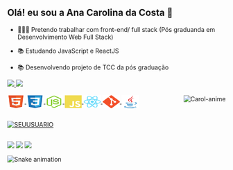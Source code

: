 ## Olá! eu sou a Ana Carolina da Costa :wave:



- 👩🏻‍💻 Pretendo trabalhar com front-end/ full stack (Pós graduanda em Desenvolvimento Web Full Stack)

- 📚 Estudando JavaScript e ReactJS

- 📚 Desenvolvendo projeto de TCC da pós graduação

<div>
  <a href="https://github.com/anacarol-costa">
  <img height="180em" src="https://github-readme-stats.vercel.app/api?username=anacarol-costa&show_icons=true&theme=dracula&include_all_commits=true&count_private=true"/>
  <img height="180em" src="https://github-readme-stats.vercel.app/api/top-langs/?username=anacarol-costa&layout=compact&langs_count=7&theme=dracula"/>
</div>
<div style="display: inline_block"><br>
    <img align="center" alt="Carol-HTML" height="30" width="40" src="https://raw.githubusercontent.com/devicons/devicon/master/icons/html5/html5-original.svg">
  <img align="center" alt="Carol-CSS" height="30" width="40" src="https://raw.githubusercontent.com/devicons/devicon/master/icons/css3/css3-original.svg">  
  <img align="center" alt="Carol-nodejs" height="30" width="40" src="https://raw.githubusercontent.com/devicons/devicon/master/icons/nodejs/nodejs-original.svg">
  <img align="center" alt="Carol-Js" height="30" width="40" src="https://raw.githubusercontent.com/devicons/devicon/master/icons/javascript/javascript-plain.svg">  
  <img align="center" alt="Carol-React" height="30" width="40" src="https://raw.githubusercontent.com/devicons/devicon/master/icons/react/react-original.svg">     
  <img align="center" alt="Carol-git" height="30" width="40" src="https://raw.githubusercontent.com/devicons/devicon/master/icons/git/git-original.svg">
  <img align="center" alt="Carol-java" height="30" width="40" src="https://raw.githubusercontent.com/devicons/devicon/master/icons/java/java-original.svg">
  <img align="right" alt="Carol-anime" src="https://cdn.discordapp.com/attachments/795358919417397249/825430589581688872/hi.gif">
</div>
  
  ##
  
  <div>
    <img src="https://komarev.com/ghpvc/?username=SEUUSUARIO&color=green" alt="SEUUSUARIO" /> 
  </div>  
  
  ##
  
  <div>    
  <a href="https://www.linkedin.com/in/ana-carolina-costa-91a74842/" target="_blank"><img src="https://img.shields.io/badge/-LinkedIn-%230077B5?style=for-the-badge&logo=linkedin&logoColor=white" target="_blank"></a> 
  <a href = "mailto:carol.costa2502@gmail.com"><img src="https://img.shields.io/badge/-Gmail-%23333?style=for-the-badge&logo=gmail&logoColor=white" target="_blank"></a>
 	<a href="https://www.twitch.tv/anacarolcost4" target="_blank"><img src="https://img.shields.io/badge/Twitch-9146FF?style=for-the-badge&logo=twitch&logoColor=white" target="_blank"></a>

![Snake animation](https://github.com/anacarol-costa/anacarol-costa/blob/output/github-contribution-grid-snake.svg) 

  </div>







